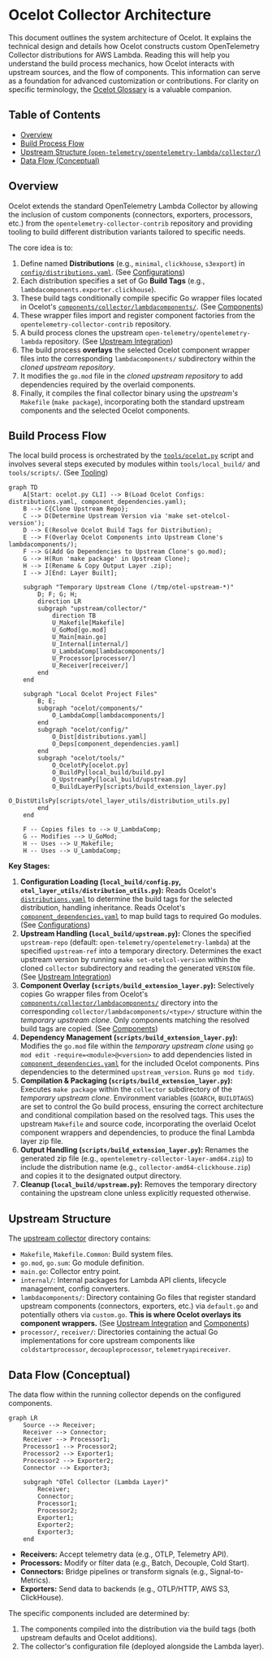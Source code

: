 # Ocelot Collector Architecture

This document outlines the system architecture of Ocelot. It explains the technical design and details how Ocelot constructs custom OpenTelemetry Collector distributions for AWS Lambda. Reading this will help you understand the build process mechanics, how Ocelot interacts with upstream sources, and the flow of components. This information can serve as a foundation for advanced customization or contributions. For clarity on specific terminology, the [Ocelot Glossary](./glossary.md) is a valuable companion.

## Table of Contents

- [Overview](#overview)
- [Build Process Flow](#build-process-flow)
- [Upstream Structure (`open-telemetry/opentelemetry-lambda/collector/`)](#upstream-structure-open-telemetryopentelemetry-lambdacollector)
- [Data Flow (Conceptual)](#data-flow-conceptual)

## Overview

Ocelot extends the standard OpenTelemetry Lambda Collector by allowing the inclusion of custom components (connectors, exporters, processors, etc.) from the `opentelemetry-collector-contrib` repository and providing tooling to build different distribution variants tailored to specific needs.

The core idea is to:
1.  Define named **Distributions** (e.g., `minimal`, `clickhouse`, `s3export`) in [`config/distributions.yaml`](./configurations.md#1-configdistributionsyaml). (See [Configurations](./configurations.md))
2.  Each distribution specifies a set of Go **Build Tags** (e.g., `lambdacomponents.exporter.clickhouse`).
3.  These build tags conditionally compile specific Go wrapper files located in Ocelot's [`components/collector/lambdacomponents/`](./components.md). (See [Components](./components.md))
4.  These wrapper files import and register component factories from the `opentelemetry-collector-contrib` repository.
5.  A build process clones the upstream `open-telemetry/opentelemetry-lambda` repository. (See [Upstream Integration](./upstream.md))
6.  The build process **overlays** the selected Ocelot component wrapper files into the corresponding `lambdacomponents/` subdirectory within the *cloned upstream repository*.
7.  It modifies the `go.mod` file in the *cloned upstream repository* to add dependencies required by the overlaid components.
8.  Finally, it compiles the final collector binary using the *upstream's* `Makefile` (`make package`), incorporating both the standard upstream components and the selected Ocelot components.

## Build Process Flow

The local build process is orchestrated by the [`tools/ocelot.py`](./tooling.md#1-toolsocelotpy) script and involves several steps executed by modules within `tools/local_build/` and `tools/scripts/`. (See [Tooling](./tooling.md))

```mermaid
graph TD
    A[Start: ocelot.py CLI] --> B(Load Ocelot Configs: distributions.yaml, component_dependencies.yaml);
    B --> C{Clone Upstream Repo};
    C --> D(Determine Upstream Version via 'make set-otelcol-version');
    D --> E(Resolve Ocelot Build Tags for Distribution);
    E --> F(Overlay Ocelot Components into Upstream Clone's lambdacomponents/);
    F --> G(Add Go Dependencies to Upstream Clone's go.mod);
    G --> H(Run 'make package' in Upstream Clone);
    H --> I(Rename & Copy Output Layer .zip);
    I --> J[End: Layer Built];

    subgraph "Temporary Upstream Clone (/tmp/otel-upstream-*)"
        D; F; G; H;
        direction LR
        subgraph "upstream/collector/"
            direction TB
            U_Makefile[Makefile]
            U_GoMod[go.mod]
            U_Main[main.go]
            U_Internal[internal/]
            U_LambdaComp[lambdacomponents/]
            U_Processor[processor/]
            U_Receiver[receiver/]
        end
    end

    subgraph "Local Ocelot Project Files"
        B; E;
        subgraph "ocelot/components/"
            O_LambdaComp[lambdacomponents/]
        end
        subgraph "ocelot/config/"
            O_Dist[distributions.yaml]
            O_Deps[component_dependencies.yaml]
        end
        subgraph "ocelot/tools/"
            O_OcelotPy[ocelot.py]
            O_BuildPy[local_build/build.py]
            O_UpstreamPy[local_build/upstream.py]
            O_BuildLayerPy[scripts/build_extension_layer.py]
            O_DistUtilsPy[scripts/otel_layer_utils/distribution_utils.py]
        end
    end

    F -- Copies files to --> U_LambdaComp;
    G -- Modifies --> U_GoMod;
    H -- Uses --> U_Makefile;
    H -- Uses --> U_LambdaComp;
```

**Key Stages:**

1.  **Configuration Loading (`local_build/config.py`, `otel_layer_utils/distribution_utils.py`):** Reads Ocelot's [`distributions.yaml`](./configurations.md#1-configdistributionsyaml) to determine the build tags for the selected distribution, handling inheritance. Reads Ocelot's [`component_dependencies.yaml`](./configurations.md#2-configcomponent_dependenciesyaml) to map build tags to required Go modules. (See [Configurations](./configurations.md))
2.  **Upstream Handling (`local_build/upstream.py`):** Clones the specified `upstream-repo` (default: `open-telemetry/opentelemetry-lambda`) at the specified `upstream-ref` into a temporary directory. Determines the exact upstream version by running `make set-otelcol-version` within the cloned `collector` subdirectory and reading the generated `VERSION` file. (See [Upstream Integration](./upstream.md))
3.  **Component Overlay (`scripts/build_extension_layer.py`):** Selectively copies Go wrapper files from Ocelot's [`components/collector/lambdacomponents/`](./components.md) directory into the corresponding `collector/lambdacomponents/<type>/` structure within the *temporary upstream clone*. Only components matching the resolved build tags are copied. (See [Components](./components.md))
4.  **Dependency Management (`scripts/build_extension_layer.py`):** Modifies the `go.mod` file within the *temporary upstream clone* using `go mod edit -require=<module>@<version>` to add dependencies listed in [`component_dependencies.yaml`](./configurations.md#2-configcomponent_dependenciesyaml) for the included Ocelot components. Pins dependencies to the determined `upstream_version`. Runs `go mod tidy`.
5.  **Compilation & Packaging (`scripts/build_extension_layer.py`):** Executes `make package` within the `collector` subdirectory of the *temporary upstream clone*. Environment variables (`GOARCH`, `BUILDTAGS`) are set to control the Go build process, ensuring the correct architecture and conditional compilation based on the resolved tags. This uses the upstream `Makefile` and source code, incorporating the overlaid Ocelot component wrappers and dependencies, to produce the final Lambda layer zip file.
6.  **Output Handling (`scripts/build_extension_layer.py`):** Renames the generated zip file (e.g., `opentelemetry-collector-layer-amd64.zip`) to include the distribution name (e.g., `collector-amd64-clickhouse.zip`) and copies it to the designated output directory.
7.  **Cleanup (`local_build/upstream.py`):** Removes the temporary directory containing the upstream clone unless explicitly requested otherwise.

## Upstream Structure

The [upstream collector](https://github.com/open-telemetry/opentelemetry-lambda/tree/main/collector) directory contains:
-   `Makefile`, `Makefile.Common`: Build system files.
-   `go.mod`, `go.sum`: Go module definition.
-   `main.go`: Collector entry point.
-   `internal/`: Internal packages for Lambda API clients, lifecycle management, config converters.
-   `lambdacomponents/`: Directory containing Go files that register standard upstream components (connectors, exporters, etc.) via `default.go` and potentially others via `custom.go`. **This is where Ocelot overlays its component wrappers.** (See [Upstream Integration](./upstream.md) and [Components](./components.md))
-   `processor/`, `receiver/`: Directories containing the actual Go implementations for core upstream components like `coldstartprocessor`, `decoupleprocessor`, `telemetryapireceiver`.

## Data Flow (Conceptual)

The data flow within the running collector depends on the configured components.

```mermaid
graph LR
    Source --> Receiver;
    Receiver --> Connector;
    Receiver --> Processor1;
    Processor1 --> Processor2;
    Processor2 --> Exporter1;
    Processor2 --> Exporter2;
    Connector --> Exporter3;

    subgraph "OTel Collector (Lambda Layer)"
        Receiver;
        Connector;
        Processor1;
        Processor2;
        Exporter1;
        Exporter2;
        Exporter3;
    end
```

-   **Receivers:** Accept telemetry data (e.g., OTLP, Telemetry API).
-   **Processors:** Modify or filter data (e.g., Batch, Decouple, Cold Start).
-   **Connectors:** Bridge pipelines or transform signals (e.g., Signal-to-Metrics).
-   **Exporters:** Send data to backends (e.g., OTLP/HTTP, AWS S3, ClickHouse).

The specific components included are determined by:
1.  The components compiled into the distribution via the build tags (both upstream defaults and Ocelot additions).
2.  The collector's configuration file (deployed alongside the Lambda layer).

